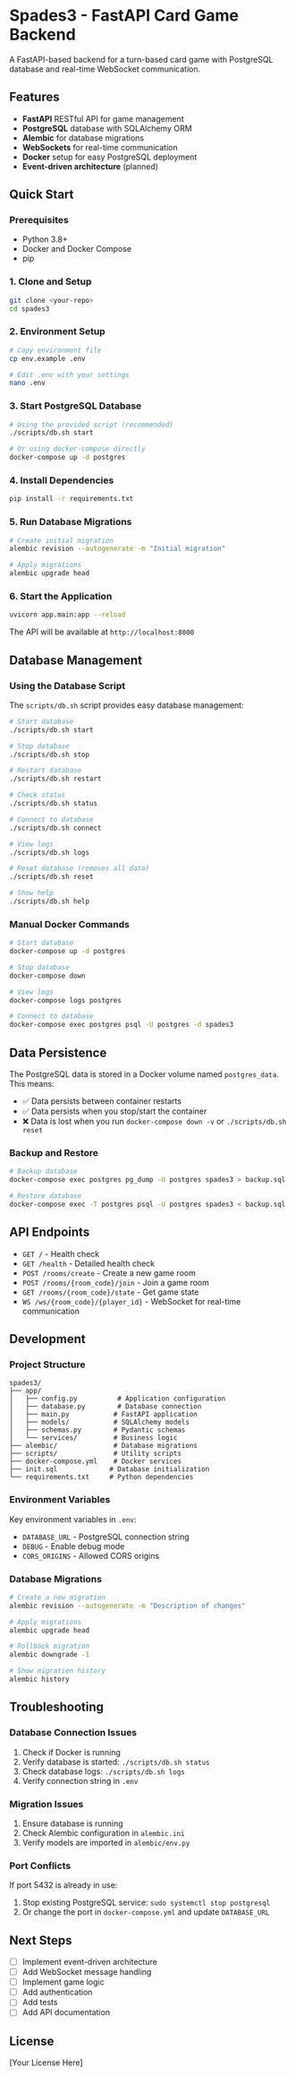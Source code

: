 # Spades3 - FastAPI Card Game Backend

A FastAPI-based backend for a turn-based card game with PostgreSQL database and real-time WebSocket communication.

## Features

- **FastAPI** RESTful API for game management
- **PostgreSQL** database with SQLAlchemy ORM
- **Alembic** for database migrations
- **WebSockets** for real-time communication
- **Docker** setup for easy PostgreSQL deployment
- **Event-driven architecture** (planned)

## Quick Start

### Prerequisites

- Python 3.8+
- Docker and Docker Compose
- pip

### 1. Clone and Setup

```bash
git clone <your-repo>
cd spades3
```

### 2. Environment Setup

```bash
# Copy environment file
cp env.example .env

# Edit .env with your settings
nano .env
```

### 3. Start PostgreSQL Database

```bash
# Using the provided script (recommended)
./scripts/db.sh start

# Or using docker-compose directly
docker-compose up -d postgres
```

### 4. Install Dependencies

```bash
pip install -r requirements.txt
```

### 5. Run Database Migrations

```bash
# Create initial migration
alembic revision --autogenerate -m "Initial migration"

# Apply migrations
alembic upgrade head
```

### 6. Start the Application

```bash
uvicorn app.main:app --reload
```

The API will be available at `http://localhost:8000`

## Database Management

### Using the Database Script

The `scripts/db.sh` script provides easy database management:

```bash
# Start database
./scripts/db.sh start

# Stop database
./scripts/db.sh stop

# Restart database
./scripts/db.sh restart

# Check status
./scripts/db.sh status

# Connect to database
./scripts/db.sh connect

# View logs
./scripts/db.sh logs

# Reset database (removes all data)
./scripts/db.sh reset

# Show help
./scripts/db.sh help
```

### Manual Docker Commands

```bash
# Start database
docker-compose up -d postgres

# Stop database
docker-compose down

# View logs
docker-compose logs postgres

# Connect to database
docker-compose exec postgres psql -U postgres -d spades3
```

## Data Persistence

The PostgreSQL data is stored in a Docker volume named `postgres_data`. This means:

- ✅ Data persists between container restarts
- ✅ Data persists when you stop/start the container
- ❌ Data is lost when you run `docker-compose down -v` or `./scripts/db.sh reset`

### Backup and Restore

```bash
# Backup database
docker-compose exec postgres pg_dump -U postgres spades3 > backup.sql

# Restore database
docker-compose exec -T postgres psql -U postgres spades3 < backup.sql
```

## API Endpoints

- `GET /` - Health check
- `GET /health` - Detailed health check
- `POST /rooms/create` - Create a new game room
- `POST /rooms/{room_code}/join` - Join a game room
- `GET /rooms/{room_code}/state` - Get game state
- `WS /ws/{room_code}/{player_id}` - WebSocket for real-time communication

## Development

### Project Structure

```
spades3/
├── app/
│   ├── config.py          # Application configuration
│   ├── database.py        # Database connection
│   ├── main.py           # FastAPI application
│   ├── models/           # SQLAlchemy models
│   ├── schemas.py        # Pydantic schemas
│   └── services/         # Business logic
├── alembic/              # Database migrations
├── scripts/              # Utility scripts
├── docker-compose.yml    # Docker services
├── init.sql             # Database initialization
└── requirements.txt     # Python dependencies
```

### Environment Variables

Key environment variables in `.env`:

- `DATABASE_URL` - PostgreSQL connection string
- `DEBUG` - Enable debug mode
- `CORS_ORIGINS` - Allowed CORS origins

### Database Migrations

```bash
# Create a new migration
alembic revision --autogenerate -m "Description of changes"

# Apply migrations
alembic upgrade head

# Rollback migration
alembic downgrade -1

# Show migration history
alembic history
```

## Troubleshooting

### Database Connection Issues

1. Check if Docker is running
2. Verify database is started: `./scripts/db.sh status`
3. Check database logs: `./scripts/db.sh logs`
4. Verify connection string in `.env`

### Migration Issues

1. Ensure database is running
2. Check Alembic configuration in `alembic.ini`
3. Verify models are imported in `alembic/env.py`

### Port Conflicts

If port 5432 is already in use:

1. Stop existing PostgreSQL service: `sudo systemctl stop postgresql`
2. Or change the port in `docker-compose.yml` and update `DATABASE_URL`

## Next Steps

- [ ] Implement event-driven architecture
- [ ] Add WebSocket message handling
- [ ] Implement game logic
- [ ] Add authentication
- [ ] Add tests
- [ ] Add API documentation

## License

[Your License Here] 